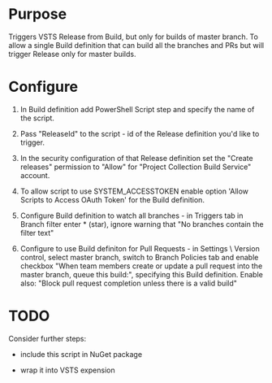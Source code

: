
# Purpose
Triggers VSTS Release from Build, but only for builds of master branch.
To allow a single Build definition that can build all the branches and PRs but will trigger Release only for master builds.

# Configure

1. In Build definition add PowerShell Script step and specify the name of the script.

2. Pass "ReleaseId" to the script - id of the Release definition you'd like to trigger.

3. In the security configuration of that Release definition set the "Create releases" permission to "Allow" for "Project Collection Build Service" account.

4. To allow script to use SYSTEM_ACCESSTOKEN enable option 'Allow Scripts to Access OAuth Token' for the Build definition.

5. Configure Build definition to watch all branches - in Triggers tab in Branch filter enter * (star), ignore warning that "No branches contain the filter text"

6. Configure to use Build definiton for Pull Requests - in Settings \ Version control, select master branch, switch to Branch Policies tab and enable checkbox "When team members create or update a pull request into the master branch, queue this build:", specifying this Build definition. Enable also: "Block pull request completion unless there is a valid build"


# TODO

Consider further steps:

- include this script in NuGet package

- wrap it into VSTS expension
